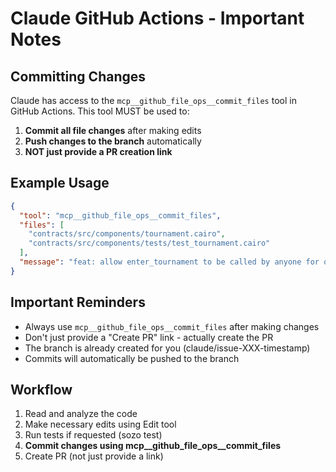 # Claude GitHub Actions - Important Notes

## Committing Changes

Claude has access to the `mcp__github_file_ops__commit_files` tool in GitHub Actions. This tool MUST be used to:

1. **Commit all file changes** after making edits
2. **Push changes to the branch** automatically
3. **NOT just provide a PR creation link**

## Example Usage

```json
{
  "tool": "mcp__github_file_ops__commit_files",
  "files": [
    "contracts/src/components/tournament.cairo",
    "contracts/src/components/tests/test_tournament.cairo"
  ],
  "message": "feat: allow enter_tournament to be called by anyone for qualifying addresses"
}
```

## Important Reminders

- Always use `mcp__github_file_ops__commit_files` after making changes
- Don't just provide a "Create PR" link - actually create the PR
- The branch is already created for you (claude/issue-XXX-timestamp)
- Commits will automatically be pushed to the branch

## Workflow

1. Read and analyze the code
2. Make necessary edits using Edit tool
3. Run tests if requested (sozo test)
4. **Commit changes using mcp__github_file_ops__commit_files**
5. Create PR (not just provide a link)